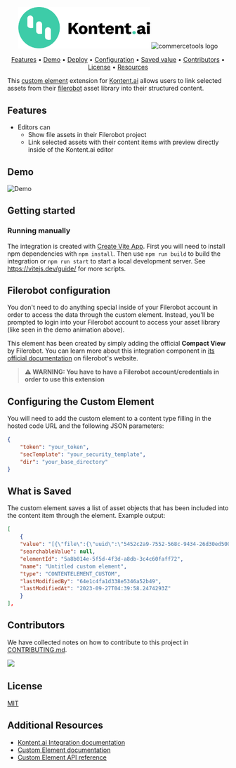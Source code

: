 <p align="center">
<picture>
  <source media="(prefers-color-scheme: dark)" srcset="docs/kai-logo-hor-neg-rgb.svg">
  <img alt="Kontent.ai logo for dark/light scheme." src="docs/kai-logo-hor-pos-rgb.svg" width="300">
</picture>
<image src="docs/filerobot.png"
alt="commercetools logo" width="300">
</p>

<p align="center">
  <a href="#features">Features</a> •
  <a href="#demo">Demo</a> •
  <a href="#quick-deploy">Deploy</a> •
  <a href="#configuring-the-custom-element">Configuration</a> •
  <a href="#what-is-saved">Saved value</a> •
  <a href="#contributors">Contributors</a> •
  <a href="#license">License</a> •
  <a href="#additional-resources">Resources</a>
</p>

This [custom element](https://kontent.ai/learn/tutorials/develop-apps/integrate/content-editing-extensions) extension for [Kontent.ai](https://kontent.ai) allows users to link selected assets from their [filerobot](https://www.scaleflex.com/dam-filerobot) asset library into their structured content.

## Features

- Editors can
  - Show file assets in their Filerobot project
  - Link selected assets with their content items with preview directly inside of the Kontent.ai editor

## Demo

![Demo][product-demo]

## Getting started

### Running manually

The integration is created with [Create Vite App](https://vitejs.dev/). First you will need to install npm dependencies with `npm install`. Then use `npm run build` to build the integration or `npm run start` to start a local development server. See https://vitejs.dev/guide/ for more scripts.

## Filerobot configuration

You don't need to do anything special inside of your Filerobot account in order to access the data through the custom element. Instead, you'll be prompted to login into your Filerobot account to access your asset library (like seen in the demo animation above).

This element has been created by simply adding the official **Compact View** by Filerobot. You can learn more about this integration component in [its official documentation](https://docs.scaleflex.com/filerobot-documentation/headless-dam-and-api/plugins-and-connectors/connectors/kontent.ai) on filerobot's website.

> **⚠ WARNING: You have to have a Filerobot account/credentials in order to use this extension**

## Configuring the Custom Element

You will need to add the custom element to a content type filling in the hosted code URL and the following JSON parameters:

```json
{
    "token": "your_token",
    "secTemplate": "your_security_template",
    "dir": "your_base_directory"
}
```

## What is Saved

The custom element saves a list of asset objects that has been included into the content item through the element.
Example output:

```json
[
    {
    "value": "[{\"file\":{\"uuid\":\"5452c2a9-7552-568c-9434-26d30ed50000\",\"url\":{\"cdn\":\"https://famamqedb.filerobot.com/Samples/Athletics.jpg?vh=3e462d\"}}},{\"file\":{\"uuid\":\"f19c7144-ca90-5c03-a7bb-d1573f250000\",\"url\":{\"cdn\":\"https://famamqedb.filerobot.com/Samples/racing-car.jpeg?vh=4df011\"}}}]",
    "searchableValue": null,
    "elementId": "5a8b014e-5f5d-4f3d-a8db-3c4c60faff72",
    "name": "Untitled custom element",
    "type": "CONTENTELEMENT_CUSTOM",
    "lastModifiedBy": "64e1c4fa1d338e5346a52b49",
    "lastModifiedAt": "2023-09-27T04:39:58.2474293Z"
    }
],
```

## Contributors

We have collected notes on how to contribute to this project in [CONTRIBUTING.md](CONTRIBUTING.md).

<a href="https://github.com/scaleflex/kontent-filerobot-plugin/graphs/contributors">
  <img src="https://contrib.rocks/image?repo=scaleflex/kontent-filerobot-plugin" />
</a>


## License

[MIT](https://tldrlegal.com/license/mit-license)

## Additional Resources

- [Kontent.ai Integration documentation](https://kontent.ai/learn/tutorials/develop-apps/integrate/integrations-overview)
- [Custom Element documentation](https://kontent.ai/learn/tutorials/develop-apps/integrate/content-editing-extensions)
- [Custom Element API reference](https://kontent.ai/learn/reference/custom-elements-js-api)


[contributors-url]: https://github.com/scaleflex/kontent-filerobot-plugin/graphs/contributors
[product-demo]: https://www.scaleflex.com/request-a-demo